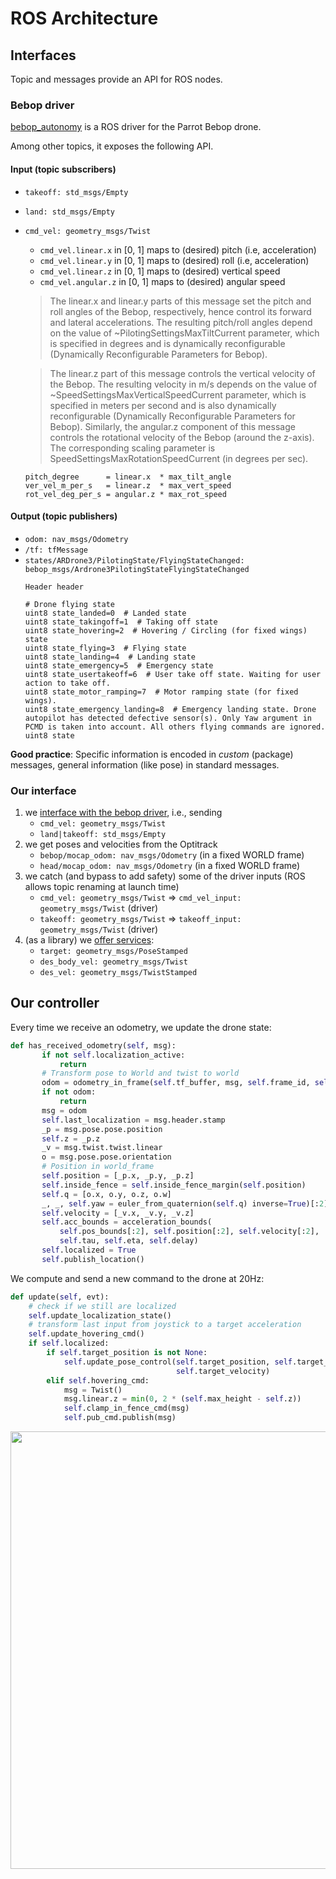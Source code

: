 # ROS Architecture

## Interfaces

Topic and messages provide an API for ROS nodes.

### Bebop driver

[bebop_autonomy](https://bebop-autonomy.readthedocs.io) is a ROS driver for the Parrot Bebop drone.

Among other topics, it exposes the following API.

#### Input (topic subscribers)

- `takeoff: std_msgs/Empty`
- `land: std_msgs/Empty`
- `cmd_vel: geometry_msgs/Twist`

  + `cmd_vel.linear.x` in [0, 1] maps to (desired) pitch (i.e, acceleration)
  + `cmd_vel.linear.y` in [0, 1] maps to (desired) roll (i.e, acceleration)
  + `cmd_vel.linear.z` in [0, 1] maps to (desired) vertical speed
  + `cmd_vel.angular.z` in [0, 1] maps to (desired) angular speed

  > The linear.x and linear.y parts of this message set the pitch and roll angles of the Bebop, respectively, hence control its forward and lateral accelerations. The resulting pitch/roll angles depend on the value of ~PilotingSettingsMaxTiltCurrent parameter, which is specified in degrees and is dynamically reconfigurable (Dynamically Reconfigurable Parameters for Bebop).

  >The linear.z part of this message controls the vertical velocity of the Bebop. The resulting velocity in m/s depends on the value of ~SpeedSettingsMaxVerticalSpeedCurrent parameter, which is specified in meters per second and is also dynamically reconfigurable (Dynamically Reconfigurable Parameters for Bebop). Similarly, the angular.z component of this message controls the rotational velocity of the Bebop (around the z-axis). The corresponding scaling parameter is SpeedSettingsMaxRotationSpeedCurrent (in degrees per sec).

  ```roll_degree     = linear.y  * max_tilt_angle
  pitch_degree      = linear.x  * max_tilt_angle
  ver_vel_m_per_s   = linear.z  * max_vert_speed
  rot_vel_deg_per_s = angular.z * max_rot_speed
  ```

#### Output (topic publishers)

- `odom: nav_msgs/Odometry`
- `/tf: tfMessage`
- `states/ARDrone3/PilotingState/FlyingStateChanged: bebop_msgs/Ardrone3PilotingStateFlyingStateChanged`
  ```
  Header header

  # Drone flying state
  uint8 state_landed=0  # Landed state
  uint8 state_takingoff=1  # Taking off state
  uint8 state_hovering=2  # Hovering / Circling (for fixed wings) state
  uint8 state_flying=3  # Flying state
  uint8 state_landing=4  # Landing state
  uint8 state_emergency=5  # Emergency state
  uint8 state_usertakeoff=6  # User take off state. Waiting for user action to take off.
  uint8 state_motor_ramping=7  # Motor ramping state (for fixed wings).
  uint8 state_emergency_landing=8  # Emergency landing state. Drone autopilot has detected defective sensor(s). Only Yaw argument in PCMD is taken into account. All others flying commands are ignored.
  uint8 state
  ```


**Good practice**:
Specific information is encoded in *custom* (package) messages, general information (like pose) in standard messages.

### Our interface

  1. we [interface with the bebop driver](https://github.com/jeguzzi/drone_arena/blob/master/scripts/fence_control.py#L160), i.e., sending
      - `cmd_vel: geometry_msgs/Twist`
      - `land|takeoff: std_msgs/Empty`
  2. we get poses and velocities from the Optitrack
      - `bebop/mocap_odom: nav_msgs/Odometry` (in a fixed WORLD frame)
      - `head/mocap_odom: nav_msgs/Odometry` (in a fixed WORLD frame)
  3. we catch (and bypass to add safety) some of the driver inputs (ROS allows topic renaming at launch time)
      - `cmd_vel: geometry_msgs/Twist` => `cmd_vel_input: geometry_msgs/Twist` (driver)
      - `takeoff: geometry_msgs/Twist` => `takeoff_input: geometry_msgs/Twist` (driver)
  4. (as a library) we [offer services](https://github.com/jeguzzi/drone_arena/blob/master/scripts/fence_control.py#L242):
      - `target: geometry_msgs/PoseStamped`
      - `des_body_vel: geometry_msgs/Twist`
      - `des_vel: geometry_msgs/TwistStamped`


## Our controller

Every time we receive an odometry, we update the drone state:

```python
def has_received_odometry(self, msg):
       if not self.localization_active:
           return
       # Transform pose to World and twist to world
       odom = odometry_in_frame(self.tf_buffer, msg, self.frame_id, self.frame_id)
       if not odom:
           return
       msg = odom
       self.last_localization = msg.header.stamp
       _p = msg.pose.pose.position
       self.z = _p.z
       _v = msg.twist.twist.linear
       o = msg.pose.pose.orientation
       # Position in world_frame
       self.position = [_p.x, _p.y, _p.z]
       self.inside_fence = self.inside_fence_margin(self.position)
       self.q = [o.x, o.y, o.z, o.w]
       _, _, self.yaw = euler_from_quaternion(self.q) inverse=True)[:2]
       self.velocity = [_v.x, _v.y, _v.z]
       self.acc_bounds = acceleration_bounds(
           self.pos_bounds[:2], self.position[:2], self.velocity[:2],
           self.tau, self.eta, self.delay)
       self.localized = True
       self.publish_location()
```

We compute and send a new command to the drone at 20Hz:

```python
def update(self, evt):
    # check if we still are localized
    self.update_localization_state()
    # transform last input from joystick to a target acceleration
    self.update_hovering_cmd()
    if self.localized:
        if self.target_position is not None:
            self.update_pose_control(self.target_position, self.target_yaw,
                                     self.target_velocity)
        elif self.hovering_cmd:
            msg = Twist()
            msg.linear.z = min(0, 2 * (self.max_height - self.z))
            self.clamp_in_fence_cmd(msg)
            self.pub_cmd.publish(msg)
```

<img src="https://raw.githubusercontent.com/jeguzzi/drone_arena/master/notes/fence_control.png" width="700"/>

